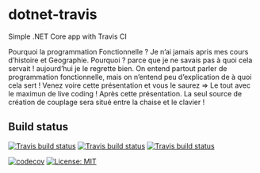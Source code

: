 # dotnet-travis
Simple .NET Core app with Travis CI

Pourquoi la programmation Fonctionnelle ?
Je n’ai jamais apris mes cours d’histoire et Geographie. Pourquoi ? parce que je ne savais pas à quoi cela servait ! aujourd’hui je le regrette bien.
On entend partout parler de programmation fonctionnelle, mais on n’entend peu d’explication de à quoi cela sert ! 
Venez voire cette présentation et vous le saurez => Le tout avec le maximun de live coding !
Après cette présentation. La seul source de création de couplage sera situé entre la chaise et le clavier !


## Build status
[![Travis build status](https://img.shields.io/travis/guillaumechervet/course.designpattern/master.svg?label=master&style=flat-square)](https://travis-ci.org/guillaumechervet/course.designpattern)
[![Travis build status](https://img.shields.io/travis/guillaumechervet/course.designpattern/dev.svg?label=dev&style=flat-square)](https://travis-ci.org/guillaumechervet/course.designpattern)
[![Travis build status](https://img.shields.io/travis/guillaumechervet/course.designpattern/broken.svg?label=broken&style=flat-square)](https://travis-ci.org/guillaumechervet/course.designpattern)


[![codecov](https://codecov.io/gh/guillaumechervet/course.designpattern//branch/master/graph/badge.svg)](https://codecov.io/gh/guillaumechervet/course.designpattern/) [![License: MIT](https://img.shields.io/badge/License-MIT-blue.svg)](LICENSE)